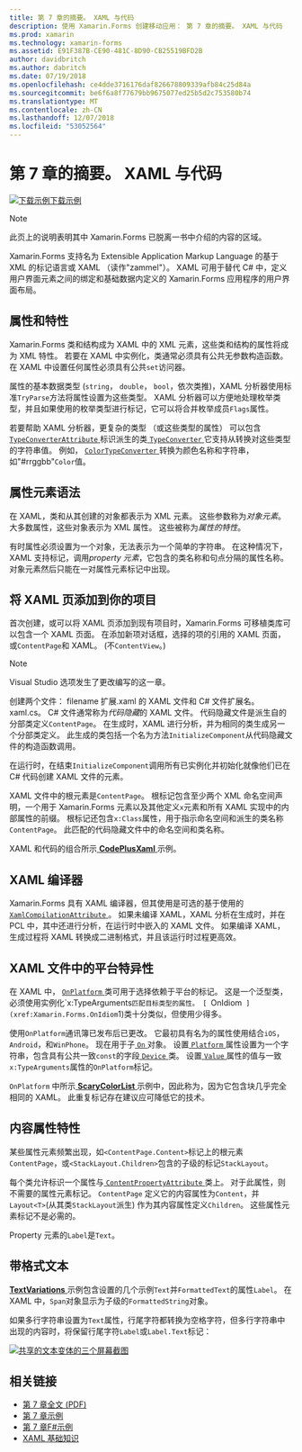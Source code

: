 ```yaml
---
title: 第 7 章的摘要。 XAML 与代码
description: 使用 Xamarin.Forms 创建移动应用： 第 7 章的摘要。 XAML 与代码
ms.prod: xamarin
ms.technology: xamarin-forms
ms.assetid: E91F387B-CE90-481C-8D90-CB25519BFD2B
author: davidbritch
ms.author: dabritch
ms.date: 07/19/2018
ms.openlocfilehash: ce4dde3716176daf826678809339afb84c25d84a
ms.sourcegitcommit: be6f6a8f77679bb9675077ed25b5d2c753580b74
ms.translationtype: MT
ms.contentlocale: zh-CN
ms.lasthandoff: 12/07/2018
ms.locfileid: "53052564"
---
```

# <a name="summary-of-chapter-7-xaml-vs-code"></a>第 7 章的摘要。 XAML 与代码

[![下载示例](~/media/shared/download.png)下载示例](https://github.com/xamarin/xamarin-forms-book-samples/tree/master/Chapter07)

> [!NOTE]
> 此页上的说明表明其中 Xamarin.Forms 已脱离一书中介绍的内容的区域。

Xamarin.Forms 支持名为 Extensible Application Markup Language 的基于 XML 的标记语言或 XAML （读作"zammel"）。 XAML 可用于替代 C# 中，定义用户界面元素之间的绑定和基础数据内定义的 Xamarin.Forms 应用程序的用户界面布局。

## <a name="properties-and-attributes"></a>属性和特性

Xamarin.Forms 类和结构成为 XAML 中的 XML 元素，这些类和结构的属性将成为 XML 特性。 若要在 XAML 中实例化，类通常必须具有公共无参数构造函数。 在 XAML 中设置任何属性必须具有公共`set`访问器。

属性的基本数据类型 (`string`， `double`， `bool`，依次类推)，XAML 分析器使用标准`TryParse`方法将属性设置为这些类型。 XAML 分析器可以方便地处理枚举类型，并且如果使用的枚举类型进行标记，它可以将合并枚举成员`Flags`属性。

若要帮助 XAML 分析器，更复杂的类型 （或这些类型的属性） 可以包含[ `TypeConverterAttribute` ](xref:Xamarin.Forms.TypeConverterAttribute)标识派生的类[ `TypeConverter` ](xref:Xamarin.Forms.TypeConverter)它支持从转换对这些类型的字符串值。 例如， [ `ColorTypeConverter` ](xref:Xamarin.Forms.ColorTypeConverter)转换为颜色名称和字符串，如"#rrggbb"`Color`值。

## <a name="property-element-syntax"></a>属性元素语法

在 XAML，类和从其创建的对象都表示为 XML 元素。 这些参数称为*对象元素*。 大多数属性，这些对象表示为 XML 属性。 这些被称为*属性的特性*。

有时属性必须设置为一个对象，无法表示为一个简单的字符串。 在这种情况下，XAML 支持标记，调用*property 元素*，它包含的类名称和句点分隔的属性名称。 对象元素然后只能在一对属性元素标记中出现。

## <a name="adding-a-xaml-page-to-your-project"></a>将 XAML 页添加到你的项目

首次创建，或可以将 XAML 页添加到现有项目时，Xamarin.Forms 可移植类库可以包含一个 XAML 页面。 在添加新项对话框，选择的项的引用的 XAML 页面，或`ContentPage`和 XAML。 (不`ContentView`。)

> [!NOTE]
> Visual Studio 选项发生了更改编写的这一章。

创建两个文件： filename 扩展.xaml 的 XAML 文件和 C# 文件扩展名。 xaml.cs。 C# 文件通常称为*代码隐藏*的 XAML 文件。 代码隐藏文件是派生自的分部类定义`ContentPage`。 在生成时，XAML 进行分析，并为相同的类生成另一个分部类定义。 此生成的类包括一个名为方法`InitializeComponent`从代码隐藏文件的构造函数调用。

在运行时，在结束`InitializeComponent`调用所有已实例化并初始化就像他们已在 C# 代码创建 XAML 文件的元素。

XAML 文件中的根元素是`ContentPage`。 根标记包含至少两个 XML 命名空间声明，一个用于 Xamarin.Forms 元素以及其他定义`x`元素和所有 XAML 实现中的内部属性的前缀。 根标记还包含`x:Class`属性，用于指示命名空间和派生的类名称`ContentPage`。 此匹配的代码隐藏文件中的命名空间和类名称。

XAML 和代码的组合所示[ **CodePlusXaml** ](https://github.com/xamarin/xamarin-forms-book-samples/tree/master/Chapter07)示例。

## <a name="the-xaml-compiler"></a>XAML 编译器

Xamarin.Forms 具有 XAML 编译器，但其使用是可选的基于使用的[ `XamlCompilationAttribute` ](xref:Xamarin.Forms.Xaml.XamlCompilationAttribute)。 如果未编译 XAML，XAML 分析在生成时，并在 PCL 中，其中还进行分析，在运行时中嵌入的 XAML 文件。 如果编译 XAML，生成过程将 XAML 转换成二进制格式，并且该运行时过程更高效。

## <a name="platform-specificity-in-the-xaml-file"></a>XAML 文件中的平台特异性

在 XAML 中， [ `OnPlatform` ](xref:Xamarin.Forms.OnPlatform`1)类可用于选择依赖于平台的标记。 这是一个泛型类，必须使用实例化`x:TypeArguments`匹配目标类型的属性。 [ `OnIdiom` ](xref:Xamarin.Forms.OnIdiom`1)类十分类似，但使用少得多。

使用`OnPlatform`通讯簿已发布后已更改。 它最初具有名为的属性使用结合`iOS`， `Android`，和`WinPhone`。 现在用于子[ `On` ](xref:Xamarin.Forms.On)对象。 设置[ `Platform` ](xref:Xamarin.Forms.On.Platform)属性设置为一个字符串，包含具有公共一致`const`的字段[ `Device` ](xref:Xamarin.Forms.Device)类。 设置[ `Value` ](xref:Xamarin.Forms.On.Value)属性的值与一致`x:TypeArguments`属性的`OnPlatform`标记。

`OnPlatform` 中所示[ **ScaryColorList** ](https://github.com/xamarin/xamarin-forms-book-samples/tree/master/Chapter07/ScaryColorList)示例中，因此称为，因为它包含块几乎完全相同的 XAML。 此重复标记存在建议应可降低它的技术。

## <a name="the-content-property-attributes"></a>内容属性特性

某些属性元素频繁出现，如`<ContentPage.Content>`标记上的根元素`ContentPage`，或`<StackLayout.Children>`包含的子级的标记`StackLayout`。

每个类允许标识一个属性与[ `ContentPropertyAttribute` ](xref:Xamarin.Forms.ContentPropertyAttribute)类上。 对于此属性，则不需要的属性元素标记。 `ContentPage` 定义它的内容属性为`Content`，并`Layout<T>`(从其类`StackLayout`派生) 作为其内容属性定义`Children`。 这些属性元素标记不是必需的。

Property 元素的`Label`是`Text`。

## <a name="formatted-text"></a>带格式文本

[ **TextVariations** ](https://github.com/xamarin/xamarin-forms-book-samples/tree/master/Chapter07/TextVariations)示例包含设置的几个示例`Text`并`FormattedText`的属性`Label`。 在 XAML 中，`Span`对象显示为子级的`FormattedString`对象。

 如果多行字符串设置为`Text`属性，行尾字符都转换为空格字符，但多行字符串中出现的内容时，将保留行尾字符`Label`或`Label.Text`标记：

 [![共享的文本变体的三个屏幕截图](images/ch07fg03-small.png "格式的文本变体")](images/ch07fg03-large.png#lightbox "格式化文本变体")

## <a name="related-links"></a>相关链接

- [第 7 章全文 (PDF)](https://download.xamarin.com/developer/xamarin-forms-book/XamarinFormsBook-Ch07-Apr2016.pdf)
- [第 7 章示例](https://github.com/xamarin/xamarin-forms-book-samples/tree/master/Chapter07)
- [第 7 章F#示例](https://github.com/xamarin/xamarin-forms-book-samples/tree/master/Chapter07/FS/CodePlusXaml)
- [XAML 基础知识](~/xamarin-forms/xaml/xaml-basics/index.md)
